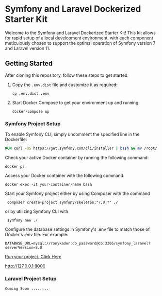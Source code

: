 # Symfony and Laravel Dockerized Starter Kit

Welcome to the Symfony and Laravel Dockerized Starter Kit! This kit allows for rapid setup of a local development environment, with each component meticulously chosen to support the optimal operation of Symfony version 7 and Laravel version 11.

## Getting Started

After cloning this repository, follow these steps to get started:

1. Copy the `.env.dist` file and customize it as required:
    ```
    cp .env.dist .env
    ```

2. Start Docker Compose to get your environment up and running:
    ```
    docker-compose up
    ```

### Symfony Project Setup

To enable Symfony CLI, simply uncomment the specified line in the Dockerfile:

```Dockerfile
RUN curl -sS https://get.symfony.com/cli/installer | bash && mv /root/.symfony/bin/symfony /usr/local/bin/symfony
```

Check your active Docker container by running the following command:

```angular2html
docker ps
```

Access your Docker container with the following command:

```
docker exec -it your-container-name bash
```

Start your Symfony project either by using Composer with the command

```angular2html
 composer create-project symfony/skeleton:"7.0.*" ./
```
or by utilizing Symfony CLI with
```
 symfony new ./
```

Configure the database settings in Symfony's .env file to match those of Docker's .env file. For example:

```angular2html
DATABASE_URL=mysql://ronykader:db_password@db:3306/symfony_laravel?serverVersion=8.0
```

[Run your project. Click Here](http://127.0.0.1:8000)  

http://127.0.0.1:8000
    

### Laravel Project Setup
    Coming Soon ........
